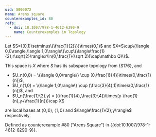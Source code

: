 ```yaml
---
uid: S000072
name: Arens square
counterexamples_id: 80
refs:
  - doi: 10.1007/978-1-4612-6290-9
    name: Counterexamples in Topology
---
```

Let $S=((0,1)\setminus\{\frac{1}{2}\})\times(0,1)$ and $X=S\cup\{\langle 0,0\rangle,\langle 1,0\rangle\}\cup\{\langle\frac{1}{2},r\sqrt{2}\rangle:r\in(0,\frac{1}{\sqrt 2})\cap\mathbb Q)\}$.

This space is $X$ where $S$ has its subspace topology from {S176}, and

- $U_n(0,0) = \{\langle 0,0\rangle\} \cup (0,\frac{1}{4})\times(0,\frac{1}{n})$,
- $U_n(1,0) = \{\langle 1,0\rangle\} \cup (\frac{3}{4},1)\times(0,\frac{1}{n})$, and
- $U_n(\frac{1}{2},y) = ((\frac{1}{4},\frac{3}{4})\times(y-\frac{1}{n},y+\frac{1}{n}))\cap X$

are local bases at $\langle 0,0\rangle$, $\langle 1,0\rangle$ and $\langle\frac{1}{2},y\rangle$ respectively.

Defined as counterexample #80 ("Arens Square")
in {{doi:10.1007/978-1-4612-6290-9}}.
